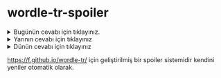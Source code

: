 # wordle-tr-spoiler

<details>
  <summary>Bugünün cevabı için tıklayınız.</summary>
  <br>
    <b> petek </b>
</details>

<details>
  <summary>Yarının cevabı için tıklayınız</summary>
  <br>
   <b> ilahi </b>
</details>

<details>
  <summary>Dünün cevabı için tıklayınız </summary>
  <br>
  <b> buhar </b>
</details>

https://f.github.io/wordle-tr/ için geliştirilmiş bir spoiler sistemidir kendini yeniler otomatik olarak.

